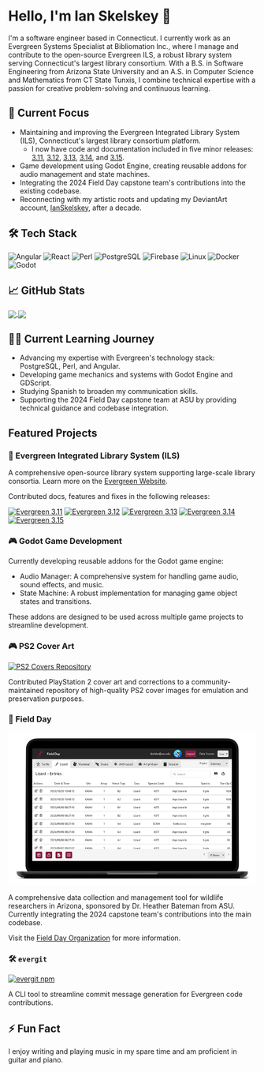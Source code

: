 # Hello, I'm Ian Skelskey 👋

I'm a software engineer based in Connecticut. I currently work as an Evergreen Systems Specialist at Bibliomation Inc., where I manage and contribute to the open-source Evergreen ILS, a robust library system serving Connecticut's largest library consortium. With a B.S. in Software Engineering from Arizona State University and an A.S. in Computer Science and Mathematics from CT State Tunxis, I combine technical expertise with a passion for creative problem-solving and continuous learning.

## 🎯 Current Focus

- Maintaining and improving the Evergreen Integrated Library System (ILS), Connecticut's largest library consortium platform.
  - I now have code and documentation included in five minor releases: [3.11](https://evergreen-ils.org/documentation/release/RELEASE_NOTES_3_11.html), [3.12](https://evergreen-ils.org/documentation/release/RELEASE_NOTES_3_12.html), [3.13](https://evergreen-ils.org/documentation/release/RELEASE_NOTES_3_13.html), [3.14](https://evergreen-ils.org/documentation/release/RELEASE_NOTES_3_14.html), and [3.15](https://evergreen-ils.org/documentation/release/RELEASE_NOTES_3_15.html).
- Game development using Godot Engine, creating reusable addons for audio management and state machines.
- Integrating the 2024 Field Day capstone team's contributions into the existing codebase.
- Reconnecting with my artistic roots and updating my DeviantArt account, [IanSkelskey](https://www.deviantart.com/ianskelskey), after a decade.

## 🛠️ Tech Stack

![Angular](https://img.shields.io/badge/angular-%23DD0031.svg?style=for-the-badge&logo=angular&logoColor=white)
![React](https://img.shields.io/badge/react-%2320232a.svg?style=for-the-badge&logo=react&logoColor=%2361DAFB)
![Perl](https://img.shields.io/badge/perl-%23404d59.svg?style=for-the-badge&logo=perl&logoColor=white)
![PostgreSQL](https://img.shields.io/badge/postgresql-%23336791.svg?style=for-the-badge&logo=postgresql&logoColor=white)
![Firebase](https://img.shields.io/badge/firebase-%23039BE5.svg?style=for-the-badge&logo=firebase)
![Linux](https://img.shields.io/badge/Linux-FCC624?style=for-the-badge&logo=linux&logoColor=black)
![Docker](https://img.shields.io/badge/Docker-2496ED?style=for-the-badge&logo=docker&logoColor=white)
![Godot](https://img.shields.io/badge/Godot-478CBF?style=for-the-badge&logo=godot-engine&logoColor=white)

## 📈 GitHub Stats

<a href="https://github.com/IanSkelskey">
	<img align="center" height="165" src="https://github-readme-stats.vercel.app/api?username=IanSkelskey&show_icons=true&theme=dark" />
</a>
<a href="https://github.com/IanSkelskey">
	<img align="center" height="165" src="https://github-readme-stats.vercel.app/api/top-langs/?username=IanSkelskey&layout=compact&theme=dark&hide=lua,sql,json,visualbasic" />
</a>

## 🧑‍🎓 Current Learning Journey

- Advancing my expertise with Evergreen's technology stack: PostgreSQL, Perl, and Angular.
- Developing game mechanics and systems with Godot Engine and GDScript.
- Studying Spanish to broaden my communication skills.
- Supporting the 2024 Field Day capstone team at ASU by providing technical guidance and codebase integration.

## Featured Projects

### 🌲 Evergreen Integrated Library System (ILS)

A comprehensive open-source library system supporting large-scale library consortia. Learn more on the [Evergreen Website](https://evergreen-ils.org/).

Contributed docs, features and fixes in the following releases:

[![Evergreen 3.11](https://img.shields.io/badge/Evergreen-3.11-brightgreen)](https://evergreen-ils.org/documentation/release/RELEASE_NOTES_3_11.html)
[![Evergreen 3.12](https://img.shields.io/badge/Evergreen-3.12-brightgreen)](https://evergreen-ils.org/documentation/release/RELEASE_NOTES_3_12.html)
[![Evergreen 3.13](https://img.shields.io/badge/Evergreen-3.13-brightgreen)](https://evergreen-ils.org/documentation/release/RELEASE_NOTES_3_13.html)
[![Evergreen 3.14](https://img.shields.io/badge/Evergreen-3.14-brightgreen)](https://evergreen-ils.org/documentation/release/RELEASE_NOTES_3_14.html)
[![Evergreen 3.15](https://img.shields.io/badge/Evergreen-3.15-brightgreen)](https://evergreen-ils.org/documentation/release/RELEASE_NOTES_3_15.html)

### 🎮 Godot Game Development

Currently developing reusable addons for the Godot game engine:
- Audio Manager: A comprehensive system for handling game audio, sound effects, and music.
- State Machine: A robust implementation for managing game object states and transitions.

These addons are designed to be used across multiple game projects to streamline development.

### 🎮 PS2 Cover Art

[![PS2 Covers Repository](https://img.shields.io/github/stars/xlenore/ps2-covers?style=social)](https://github.com/xlenore/ps2-covers)

Contributed PlayStation 2 cover art and corrections to a community-maintained repository of high-quality PS2 cover images for emulation and preservation purposes.

### 🦎 Field Day

![Web UI Mockup](field-day-web-ui-mockup.png)

A comprehensive data collection and management tool for wildlife researchers in Arizona, sponsored by Dr. Heather Bateman from ASU. Currently integrating the 2024 capstone team's contributions into the main codebase.

Visit the [Field Day Organization](https://github.com/Field-Day-2022) for more information.

### 🛠️ `evergit`

[![evergit npm](https://img.shields.io/npm/v/evergit?color=blue&label=npm)](https://www.npmjs.com/package/evergit)

A CLI tool to streamline commit message generation for Evergreen code contributions.

## ⚡ Fun Fact
I enjoy writing and playing music in my spare time and am proficient in guitar and piano.
